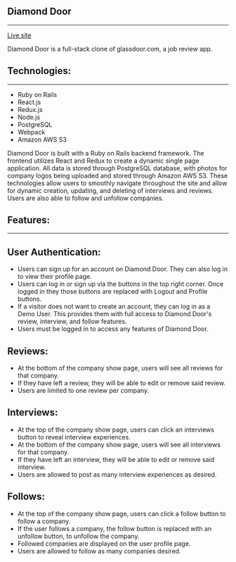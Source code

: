 ## Diamond Door
---

[Live site](https://diamond-door.herokuapp.com/)

Diamond Door is a full-stack clone of glassdoor.com, a job review app.


Technologies:
---
---

* Ruby on Rails
* React.js
* Redux.js
* Node.js
* PostgreSQL
* Webpack
* Amazon AWS S3


Diamond Door is built with a Ruby on Rails backend framework. The frontend utilizes React and Redux to create a dynamic single page application. All data is stored through PostgreSQL database, with photos for company logos being uploaded and stored through Amazon AWS S3. These technologies allow users to smoothly navigate throughout the site and allow for dynamic creation, updating, and deleting of interviews and reviews. Users are also able to follow and unfollow companies. 


Features:
---
---

User Authentication:
---

* Users can sign up for an account on Diamond Door. They can also log in to view their profile page.
* Users can log in or sign up via the buttons in the top right corner. Once logged in they those buttons are replaced with Logout and Profile buttons. 
* If a visitor does not want to create an account, they can log in as a Demo User. This provides them with full access to Diamond Door's review, interview, and follow features.
* Users must be logged in to access any features of Diamond Door. 

Reviews:
---
* At the bottom of the company show page, users will see all reviews for that company.
* If they have left a review, they will be able to edit or remove said review.
* Users are limited to one review per company.

Interviews:
---
* At the top of the company show page, users can click an interviews button to reveal interview experiences.
* At the bottom of the company show page, users will see all interviews for that company.
* If they have left an interview, they will be able to edit or remove said interview.
* Users are allowed to post as many interview experiences as desired.


Follows:
---
* At the top of the company show page, users can click a follow button to follow a company.
* If the user follows a company, the follow button is replaced with an unfollow button, to unfollow the company.
* Followed companies are displayed on the user profile page.
* Users are allowed to follow as many companies desired.

